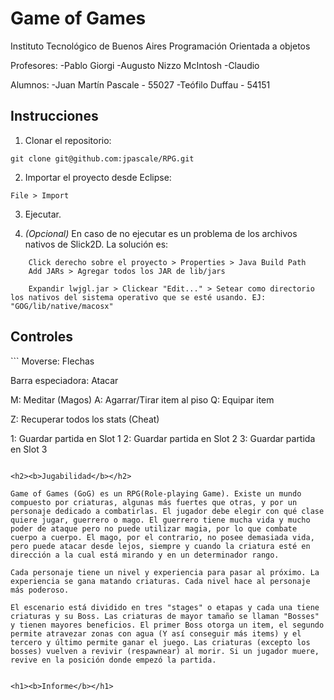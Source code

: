Game of Games
===

Instituto Tecnológico de Buenos Aires
Programación Orientada a objetos

Profesores:
	-Pablo Giorgi
	-Augusto Nizzo McIntosh
	-Claudio 

Alumnos:
	-Juan Martín Pascale - 55027
	-Teófilo Duffau - 54151

<h2><b>Instrucciones</b></h2>

1. Clonar el repositorio: 
```
git clone git@github.com:jpascale/RPG.git
```

2. Importar el proyecto desde Eclipse:
```
File > Import
```

3. Ejecutar.

4. _(Opcional)_ En caso de no ejecutar es un problema de los archivos nativos de Slick2D. La solución es:
```
	Click derecho sobre el proyecto > Properties > Java Build Path
	Add JARs > Agregar todos los JAR de lib/jars

	Expandir lwjgl.jar > Clickear "Edit..." > Setear como directorio los nativos del sistema operativo que se esté usando. EJ: "GOG/lib/native/macosx"
```

<h2><b>Controles</b></h2>
```
Moverse: Flechas

Barra especiadora: Atacar

M: Meditar (Magos)
A: Agarrar/Tirar item al piso
Q: Equipar item

Z: Recuperar todos los stats (Cheat)

1: Guardar partida en Slot 1
2: Guardar partida en Slot 2
3: Guardar partida en Slot 3
```

<h2><b>Jugabilidad</b></h2>

Game of Games (GoG) es un RPG(Role-playing Game). Existe un mundo compuesto por criaturas, algunas más fuertes que otras, y por un personaje dedicado a combatirlas. El jugador debe elegir con qué clase quiere jugar, guerrero o mago. El guerrero tiene mucha vida y mucho poder de ataque pero no puede utilizar magia, por lo que combate cuerpo a cuerpo. El mago, por el contrario, no posee demasiada vida, pero puede atacar desde lejos, siempre y cuando la criatura esté en dirección a la cual está mirando y en un determinador rango.

Cada personaje tiene un nivel y experiencia para pasar al próximo. La experiencia se gana matando criaturas. Cada nivel hace al personaje más poderoso.

El escenario está dividido en tres "stages" o etapas y cada una tiene criaturas y su Boss. Las criaturas de mayor tamaño se llaman "Bosses" y tienen mayores beneficios. El primer Boss otorga un item, el segundo permite atravezar zonas con agua (Y así conseguir más items) y el tercero y último permite ganar el juego. Las criaturas (excepto los bosses) vuelven a revivir (respawnear) al morir. Si un jugador muere, revive en la posición donde empezó la partida.


<h1><b>Informe</b></h1>
